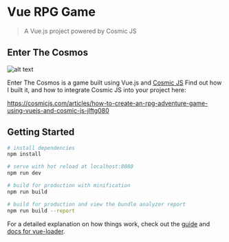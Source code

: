 # Vue RPG Game

> A Vue.js project powered by Cosmic JS

## Enter The Cosmos


![alt text](https://cosmic-s3.imgix.net/d27aff80-acbe-11e8-987f-558fe38d60a6-Screen%20Shot%202018-08-29%20at%208.12.45%20PM.png)

Enter The Cosmos is a game built using Vue.js and [Cosmic JS](https://cosmicjs.com) Find out how I built it, and how to integrate Cosmic JS into your project here:

https://cosmicjs.com/articles/how-to-create-an-rpg-adventure-game-using-vuejs-and-cosmic-js-jlftg080

## Getting Started

``` bash
# install dependencies
npm install

# serve with hot reload at localhost:8080
npm run dev

# build for production with minification
npm run build

# build for production and view the bundle analyzer report
npm run build --report
```

For a detailed explanation on how things work, check out the [guide](http://vuejs-templates.github.io/webpack/) and [docs for vue-loader](http://vuejs.github.io/vue-loader).
